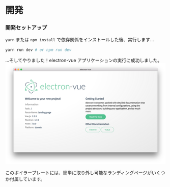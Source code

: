 # 開発

### 開発セットアップ

`yarn` または `npm install` で依存関係をインストールした後、実行します...

```bash
yarn run dev # or npm run dev
```

...そしてやりました！electron-vue アプリケーションの実行に成功しました。<br>![](../images/landing-page.jpg)

このボイラープレートには、簡単に取り外し可能なランディングページがいくつか付属しています。
